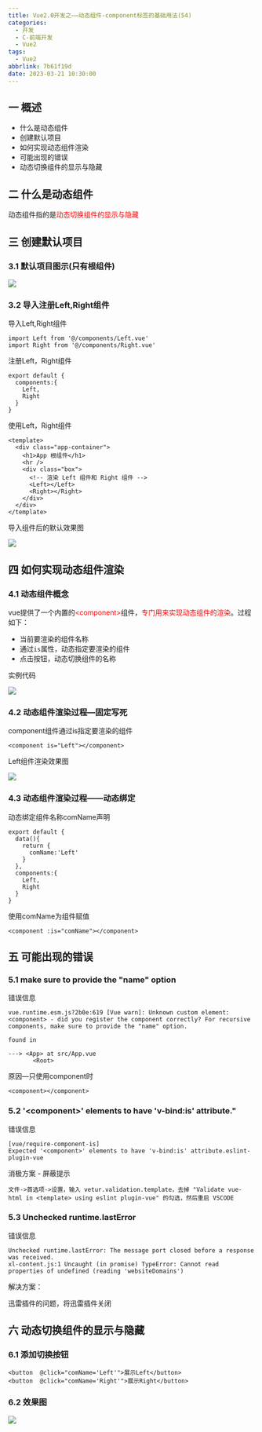 ```yaml
---
title: Vue2.0开发之——动态组件-component标签的基础用法(54)
categories:
  - 开发
  - C-前端开发
  - Vue2
tags:
  - Vue2
abbrlink: 7b61f19d
date: 2023-03-21 10:30:00
---
```

## 一 概述

* 什么是动态组件
* 创建默认项目
* 如何实现动态组件渲染
* 可能出现的错误
* 动态切换组件的显示与隐藏

<!--more-->

## 二 什么是动态组件

动态组件指的是<font color=red>动态切换组件的显示与隐藏</font>

## 三 创建默认项目

### 3.1 默认项目图示(只有根组件)
![][2]

### 3.2 导入注册Left,Right组件

导入Left,Right组件

```
import Left from '@/components/Left.vue'
import Right from '@/components/Right.vue'
```

注册Left，Right组件

```
export default {
  components:{
    Left,
    Right
  }
}
```

使用Left，Right组件

```
<template>
  <div class="app-container">
    <h1>App 根组件</h1>
    <hr />
    <div class="box">
      <!-- 渲染 Left 组件和 Right 组件 -->
      <Left></Left>
      <Right></Right>
    </div>
  </div>
</template>
```

导入组件后的默认效果图

![][3]

## 四 如何实现动态组件渲染

### 4.1 动态组件概念

vue提供了一个内置的<font color=red>\<component></font>组件，<font color=red>专门用来实现动态组件的渲染</font>。过程如下：

* 当前要渲染的组件名称
* 通过`is`属性，动态指定要渲染的组件
* 点击按钮，动态切换组件的名称

实例代码

![][1]


### 4.2 动态组件渲染过程—固定写死

component组件通过is指定要渲染的组件

```
<component is="Left"></component>
```

Left组件渲染效果图

![][4]

### 4.3 动态组件渲染过程——动态绑定

动态绑定组件名称comName声明

```
export default {
  data(){
    return {
      comName:'Left'
    }
  },
  components:{
    Left,
    Right
  }
}
```

使用comName为组件赋值

```
<component :is="comName"></component>
```


## 五 可能出现的错误

### 5.1  make sure to provide the "name" option
错误信息

```
vue.runtime.esm.js?2b0e:619 [Vue warn]: Unknown custom element: <component> - did you register the component correctly? For recursive components, make sure to provide the "name" option.

found in

---> <App> at src/App.vue
       <Root>
```

原因—只使用component时

```
<component></component>
```

### 5.2 '\<component>' elements to have 'v-bind:is' attribute."

错误信息

```
[vue/require-component-is]
Expected '<component>' elements to have 'v-bind:is' attribute.eslint-plugin-vue
```

消极方案 - 屏蔽提示

```
文件->首选项->设置，输入 vetur.validation.template，去掉 "Validate vue-html in <template> using eslint plugin-vue" 的勾选，然后重启 VSCODE
```

### 5.3 Unchecked runtime.lastError

错误信息

```
Unchecked runtime.lastError: The message port closed before a response was received.
xl-content.js:1 Uncaught (in promise) TypeError: Cannot read properties of undefined (reading 'websiteDomains')
```

解决方案：

迅雷插件的问题，将迅雷插件关闭

## 六 动态切换组件的显示与隐藏

### 6.1 添加切换按钮

```
<button  @click="comName='Left'">展示Left</button>
<button  @click="comName='Right'">展示Right</button>
```

### 6.2 效果图
![][5]





[1]:https://cdn.staticaly.com/gh/PGzxc/CDN/master/blog-vue/vue2.0-54-component-process.png
[2]:https://cdn.staticaly.com/gh/PGzxc/CDN/master/blog-vue/vue2.0-54-component-modify-before.png
[3]:https://cdn.staticaly.com/gh/PGzxc/CDN/master/blog-vue/vue2.0-54-component-compoent-import.png
[4]:https://cdn.staticaly.com/gh/PGzxc/CDN/master/blog-vue/vue2.0-54-component-left-preview.png
[5]:https://cdn.staticaly.com/gh/PGzxc/CDN/master/blog-vue/vue2.0-54-component-switch.gif